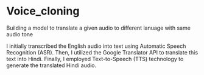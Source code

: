 # Voice_cloning
 Building a model to translate a given audio to different lanuage with same audio tone

I initially transcribed the English audio into text using Automatic Speech Recognition (ASR). Then, I utilized the Google Translator API to translate this text into Hindi. Finally, I employed Text-to-Speech (TTS) technology to generate the translated Hindi audio.